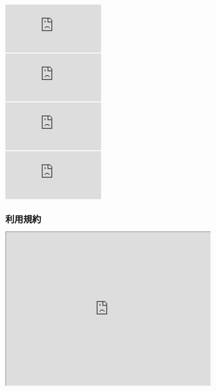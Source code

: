 ![利用規約](https://github.com/owoWorkshop/-TermsOfService-owoWorkshop/blob/main/20240929071714vn3license_ja.pdf)
![TermsOfService](https://github.com/owoWorkshop/-TermsOfService-owoWorkshop/blob/main/20240929071714vn3license_en.pdf)
![이용 약관](https://github.com/owoWorkshop/-TermsOfService-owoWorkshop/blob/main/20240929071714vn3license_ko.pdf)
![利用规章](https://github.com/owoWorkshop/-TermsOfService-owoWorkshop/blob/main/20240929071714vn3license_zh.pdf)

# 利用規約

<iframe src="https://drive.google.com/file/d/1FahjXnctaywC6fU1tTeAYLvHnk2G5P5Q/preview" width="640" height="480" allow="autoplay"></iframe>
